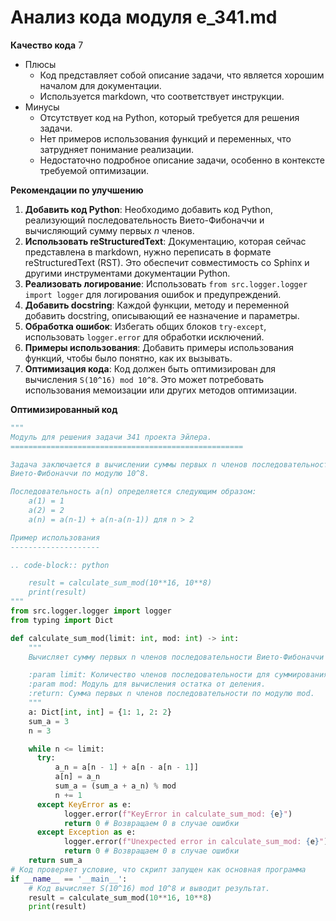 # Анализ кода модуля e_341.md

**Качество кода**
7
-  Плюсы
    -   Код представляет собой описание задачи, что является хорошим началом для документации.
    -   Используется markdown, что соответствует инструкции.
-  Минусы
    -   Отсутствует код на Python, который требуется для решения задачи.
    -   Нет примеров использования функций и переменных, что затрудняет понимание реализации.
    -   Недостаточно подробное описание задачи, особенно в контексте требуемой оптимизации.

**Рекомендации по улучшению**

1.  **Добавить код Python**: Необходимо добавить код Python, реализующий последовательность Вието-Фибоначчи и вычисляющий сумму первых *n* членов.
2.  **Использовать reStructuredText**: Документацию, которая сейчас представлена в markdown, нужно переписать в формате reStructuredText (RST). Это обеспечит совместимость со Sphinx и другими инструментами документации Python.
3.  **Реализовать логирование**: Использовать `from src.logger.logger import logger` для логирования ошибок и предупреждений.
4.  **Добавить docstring**: Каждой функции, методу и переменной добавить docstring, описывающий ее назначение и параметры.
5.  **Обработка ошибок**: Избегать общих блоков `try-except`, использовать `logger.error` для обработки исключений.
6.  **Примеры использования**: Добавить примеры использования функций, чтобы было понятно, как их вызывать.
7.  **Оптимизация кода**: Код должен быть оптимизирован для вычисления `S(10^16) mod 10^8`. Это может потребовать использования мемоизации или других методов оптимизации.

**Оптимизированный код**

```python
"""
Модуль для решения задачи 341 проекта Эйлера.
====================================================

Задача заключается в вычислении суммы первых n членов последовательности
Вието-Фибоначчи по модулю 10^8.

Последовательность a(n) определяется следующим образом:
    a(1) = 1
    a(2) = 2
    a(n) = a(n-1) + a(n-a(n-1)) для n > 2

Пример использования
--------------------

.. code-block:: python

    result = calculate_sum_mod(10**16, 10**8)
    print(result)
"""
from src.logger.logger import logger
from typing import Dict

def calculate_sum_mod(limit: int, mod: int) -> int:
    """
    Вычисляет сумму первых n членов последовательности Вието-Фибоначчи по модулю mod.

    :param limit: Количество членов последовательности для суммирования.
    :param mod: Модуль для вычисления остатка от деления.
    :return: Сумма первых n членов последовательности по модулю mod.
    """
    a: Dict[int, int] = {1: 1, 2: 2}
    sum_a = 3
    n = 3

    while n <= limit:
      try:
          a_n = a[n - 1] + a[n - a[n - 1]]
          a[n] = a_n
          sum_a = (sum_a + a_n) % mod
          n += 1
      except KeyError as e:
            logger.error(f"KeyError in calculate_sum_mod: {e}")
            return 0 # Возвращаем 0 в случае ошибки
      except Exception as e:
            logger.error(f"Unexpected error in calculate_sum_mod: {e}")
            return 0 # Возвращаем 0 в случае ошибки
    return sum_a
# Код проверяет условие, что скрипт запущен как основная программа
if __name__ == '__main__':
    # Код вычисляет S(10^16) mod 10^8 и выводит результат.
    result = calculate_sum_mod(10**16, 10**8)
    print(result)
```